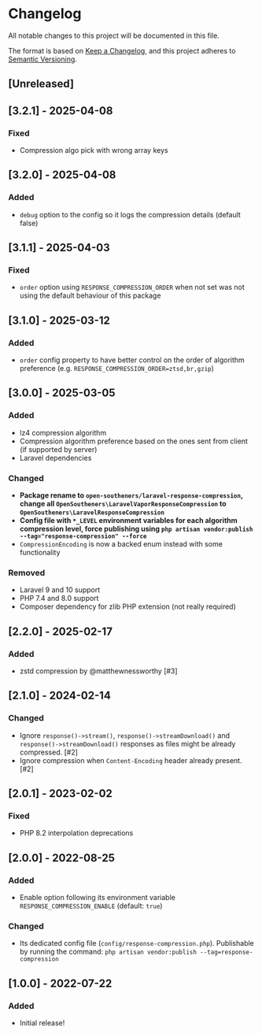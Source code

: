 # Changelog

All notable changes to this project will be documented in this file.

The format is based on [Keep a Changelog](https://keepachangelog.com/en/1.0.0/),
and this project adheres to [Semantic Versioning](https://semver.org/spec/v2.0.0.html).

## [Unreleased]

## [3.2.1] - 2025-04-08

### Fixed

- Compression algo pick with wrong array keys

## [3.2.0] - 2025-04-08

### Added

- `debug` option to the config so it logs the compression details (default false)

## [3.1.1] - 2025-04-03

### Fixed

- `order` option using `RESPONSE_COMPRESSION_ORDER` when not set was not using the default behaviour of this package

## [3.1.0] - 2025-03-12

### Added

- `order` config property to have better control on the order of algorithm preference (e.g. `RESPONSE_COMPRESSION_ORDER=ztsd,br,gzip`)

## [3.0.0] - 2025-03-05

### Added

- lz4 compression algorithm
- Compression algorithm preference based on the ones sent from client (if supported by server)
- Laravel dependencies

### Changed

- **Package rename to `open-southeners/laravel-response-compression`, change all `OpenSoutheners\LaravelVaporResponseCompression` to `OpenSoutheners\LaravelResponseCompression`**
- **Config file with `*_LEVEL` environment variables for each algorithm compression level, force publishing using `php artisan vendor:publish --tag="response-compression" --force`**
- `CompressionEncoding` is now a backed enum instead with some functionality

### Removed

- Laravel 9 and 10 support
- PHP 7.4 and 8.0 support
- Composer dependency for zlib PHP extension (not really required)

## [2.2.0] - 2025-02-17

### Added

- zstd compression by @matthewnessworthy [#3]

## [2.1.0] - 2024-02-14

### Changed

- Ignore `response()->stream()`, `response()->streamDownload()` and `response()->streamDownload()` responses as files might be already compressed. [#2]
- Ignore compression when `Content-Encoding` header already present. [#2]

## [2.0.1] - 2023-02-02

### Fixed

- PHP 8.2 interpolation deprecations

## [2.0.0] - 2022-08-25

### Added

- Enable option following its environment variable `RESPONSE_COMPRESSION_ENABLE` (default: `true`)

### Changed

- Its dedicated config file (`config/response-compression.php`). Publishable by running the command: `php artisan vendor:publish --tag=response-compression`

## [1.0.0] - 2022-07-22

### Added

- Initial release!
